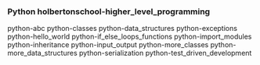 ### Python holbertonschool-higher_level_programming


python-abc
python-classes
python-data_structures
python-exceptions
python-hello_world
python-if_else_loops_functions
python-import_modules
python-inheritance
python-input_output
python-more_classes
python-more_data_structures
python-serialization
python-test_driven_development

